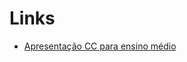 # Links

- [Apresentação CC para ensino médio](https://docs.google.com/presentation/d/1SUADwl4OuCvAjz78VP1aNYHAF31eEowRh5pjnQQ58lg/edit?usp=sharing)
